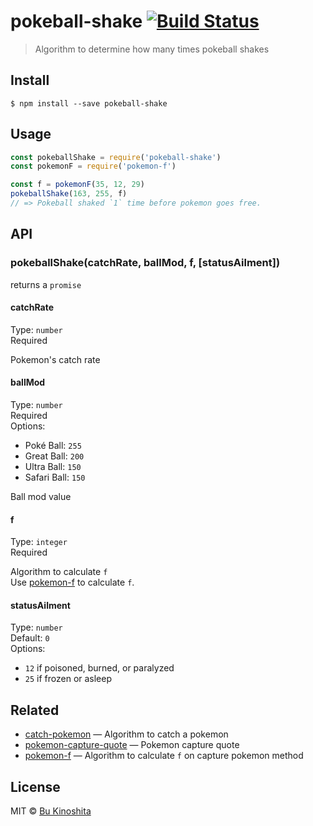 # pokeball-shake [![Build Status](https://travis-ci.org/bukinoshita/pokeball-shake.svg?branch=master)](https://travis-ci.org/bukinoshita/pokeball-shake)

> Algorithm to determine how many times pokeball shakes


## Install

```
$ npm install --save pokeball-shake
```


## Usage
```js
const pokeballShake = require('pokeball-shake')
const pokemonF = require('pokemon-f')

const f = pokemonF(35, 12, 29)
pokeballShake(163, 255, f)
// => Pokeball shaked `1` time before pokemon goes free.
```


## API

### pokeballShake(catchRate, ballMod, f, [statusAilment])

returns a `promise`

#### catchRate

Type: `number`<br/>
Required

Pokemon's catch rate

#### ballMod

Type: `number`<br/>
Required<br/>
Options:
- Poké Ball: `255`
- Great Ball: `200`
- Ultra Ball: `150`
- Safari Ball: `150`

Ball mod value

#### f

Type: `integer`<br/>
Required

Algorithm to calculate `f`<br/>
Use [pokemon-f](https://github.com/bukinoshita/pokemon-f) to calculate `f`.

#### statusAilment

Type: `number`<br/>
Default: `0`<br/>
Options:
- `12` if poisoned, burned, or paralyzed
- `25` if frozen or asleep


## Related

- [catch-pokemon](https://github.com/bukinoshita/catch-pokemon) — Algorithm to catch a pokemon
- [pokemon-capture-quote](https://github.com/bukinoshita/pokemon-capture-quote) — Pokemon capture quote
- [pokemon-f](https://github.com/bukinoshita/pokemon-f) — Algorithm to calculate `f` on capture pokemon method


## License

MIT © [Bu Kinoshita](https://bukinoshita.io)
